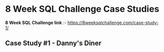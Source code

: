 # 8 Week SQL Challenge Case Studies

**8 Week SQL Challenge link** :-  https://8weeksqlchallenge.com/case-study-1/

## **Case Study #1 - Danny's Diner**
